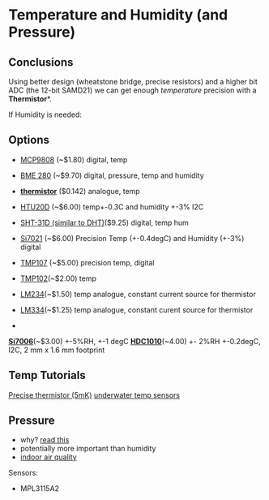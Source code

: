 # Temperature and Humidity (and Pressure)

## Conclusions
Using better design (wheatstone bridge, precise resistors) and a higher bit ADC (the 12-bit SAMD21) we can get enough *temperature* precision with a **Thermistor***.

If Humidity is needed:

## Options
- [MCP9808](http://au.mouser.com/Search/Refine.aspx?Keyword=MCP9808) (~$1.80) digital, temp

- [BME 280](http://au.mouser.com/Search/Refine.aspx?Keyword=BME280) (~$9.70) digital, pressure, temp and humidity

- [**thermistor**](https://littlebirdelectronics.com.au/products/thermistor-10k) ($0.142) analogue, temp
- [HTU20D](http://www.te.com/commerce/DocumentDelivery/DDEController?Action=srchrtrv&DocNm=HPC202_5&DocType=Data+Sheet&DocLang=English) (~$6.00) temp+-0.3C and humidity +-3% I2C

- [SHT-31D (similar to DHT)](http://au.mouser.com/Search/Refine.aspx?Keyword=SHT31-D)($9.25) digital, temp hum

- [Si7021](http://au.mouser.com/Search/Refine.aspx?Keyword=Si7021) (~$6.00) Precision Temp (+-0.4degC) and Humidity (+-3%) digital
- [TMP107](http://au.mouser.com/Search/Refine.aspx?Keyword=TMP107) (~$5.00) precision temp, digital
- [TMP102](http://au.mouser.com/_/?Keyword=TMP102&FS=True)(~$2.00) temp
- [LM234](http://au.mouser.com/Search/Refine.aspx?Keyword=LM234%5c)(~$1.50) temp analogue, constant current source for thermistor
- [LM334](http://au.mouser.com/Search/Refine.aspx?Keyword=LM334D)(~$1.25) temp analogue, constant curent source for thermistor
-
[**Si7006**](http://www.mouser.com/ds/2/368/Si7006-A20-736785.pdf)(~$3.00) +-5%RH, +-1 degC
[**HDC1010**](http://au.mouser.com/Search/Refine.aspx?Keyword=HDC1010)(~4.00) +- 2%RH +-0.2degC, I2C, 2 mm x 1.6 mm footprint
## Temp Tutorials
[Precise thermistor (5mK)](https://pa1ejo.wordpress.com/2014/07/25/how-to-build-a-5-milli-kelvin-thermometer-with-an-arduino/)
[underwater temp sensors](https://edwardmallon.wordpress.com/2016/06/09/better-thermistor-readings-with-an-arduino-series-resistors-aref/)
## Pressure
- why? [read this](http://blog.titan-air.com/blog/under-pressure-is-building-air-pressure-really-important)
- potentially more important than humidity
- [indoor air quality](https://www.epa.gov/indoor-air-quality-iaq/fundamentals-indoor-air-quality-buildings)

Sensors:
- MPL3115A2

